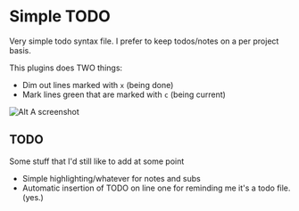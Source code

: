 # Simple TODO

Very simple todo syntax file. I prefer to keep todos/notes on a per
project basis. 

This plugins does TWO things:

* Dim out lines marked with ```x``` (being done)
* Mark lines green that are marked with ```c``` (being current)

![Alt A screenshot](https://www.evernote.com/shard/s98/sh/5c980715-f0dc-4d16-a408-1ae7c49bc519/c84cfe41be3a44ac5cd4fd41f0ea3018/res/071c0342-2eef-49eb-82c2-a2f78a067fe0/skitch.png "A screenshot")

## TODO

Some stuff that I'd still like to add at some point

* Simple highlighting/whatever for notes and subs
* Automatic insertion of TODO on line one for reminding me it's a todo
  file. (yes.)
